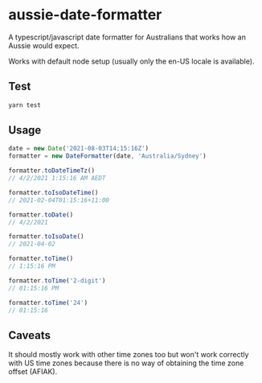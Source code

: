 # aussie-date-formatter

A typescript/javascript date formatter for Australians that works how an Aussie would expect.

Works with default node setup (usually only the en-US locale is available).

## Test

```sh
yarn test
```

## Usage

```js
date = new Date('2021-08-03T14:15:16Z')
formatter = new DateFormatter(date, 'Australia/Sydney')

formatter.toDateTimeTz()
// 4/2/2021 1:15:16 AM AEDT

formatter.toIsoDateTime()
// 2021-02-04T01:15:16+11:00

formatter.toDate()
// 4/2/2021

formatter.toIsoDate()
// 2021-04-02

formatter.toTime()
// 1:15:16 PM

formatter.toTime('2-digit')
// 01:15:16 PM

formatter.toTime('24')
// 01:15:16
```

## Caveats

It should mostly work with other time zones too but won't work correctly with US time zones because there is no way of obtaining the time zone offset (AFIAK).